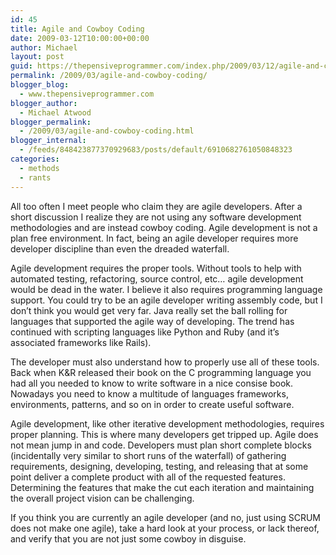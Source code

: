 ```yaml
---
id: 45
title: Agile and Cowboy Coding
date: 2009-03-12T10:00:00+00:00
author: Michael
layout: post
guid: https://thepensiveprogrammer.com/index.php/2009/03/12/agile-and-cowboy-coding/
permalink: /2009/03/agile-and-cowboy-coding/
blogger_blog:
  - www.thepensiveprogrammer.com
blogger_author:
  - Michael Atwood
blogger_permalink:
  - /2009/03/agile-and-cowboy-coding.html
blogger_internal:
  - /feeds/848423877370929683/posts/default/6910682761050848323
categories:
  - methods
  - rants
---
```

All too often I meet people who claim they are agile developers. After a short discussion I realize they are not using any software development methodologies and are instead cowboy coding. Agile development is not a plan free environment. In fact, being an agile developer requires more developer discipline than even the dreaded waterfall.

Agile development requires the proper tools. Without tools to help with automated testing, refactoring, source control, etc&#8230; agile development would be dead in the water. I believe it also requires programming language support. You could try to be an agile developer writing assembly code, but I don&#8217;t think you would get very far. Java really set the ball rolling for languages that supported the agile way of developing. The trend has continued with scripting languages like Python and Ruby (and it&#8217;s associated frameworks like Rails).

The developer must also understand how to properly use all of these tools. Back when K&R released their book on the C programming language you had all you needed to know to write software in a nice consise book. Nowadays you need to know a multitude of languages frameworks, environments, patterns, and so on in order to create useful software.

Agile development, like other iterative development methodologies, requires proper planning. This is where many developers get tripped up. Agile does not mean jump in and code. Developers must plan short complete blocks (incidentally very similar to short runs of the waterfall) of gathering requirements, designing, developing, testing, and releasing that at some point deliver a complete product with all of the requested features. Determining the features that make the cut each iteration and maintaining the overall project vision can be challenging.

If you think you are currently an agile developer (and no, just using SCRUM does not make one agile), take a hard look at your process, or lack thereof, and verify that you are not just some cowboy in disguise.
